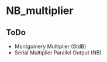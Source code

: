# NB_multiplier

## ToDo

 - Montgomery Multiplier (StdB)
 - Serial Multiplier Parallel Output (NB)
